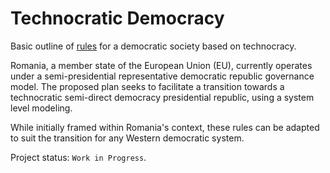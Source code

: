 # Technocratic Democracy

Basic outline of [rules](https://github.com/kul-work/Technocratic-Democracy/blob/main/docs/Technocratic%20Democracy.md) for a democratic society based on technocracy.

Romania, a member state of the European Union (EU), currently operates under a semi-presidential representative democratic republic governance model. The proposed plan seeks to facilitate a transition towards a technocratic semi-direct democracy presidential republic, using a system level modeling.

While initially framed within Romania's context, these rules can be adapted to suit the transition for any Western democratic system.

Project status: `Work in Progress`.
